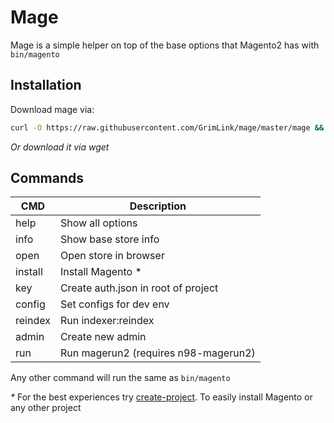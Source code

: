 # Mage

Mage is a simple helper
on top of the base options that Magento2 has with `bin/magento`

## Installation

Download mage via:

```bash
curl -O https://raw.githubusercontent.com/GrimLink/mage/master/mage && chmod +x mage
```

_Or download it via wget_

## Commands

| CMD     | Description                          |
| ------- | ------------------------------------ |
| help    | Show all options                     |
| info    | Show base store info                 |
| open    | Open store in browser                |
| install | Install Magento *                    |
| key     | Create auth.json in root of project  |
| config  | Set configs for dev env              |
| reindex | Run indexer:reindex                  |
| admin   | Create new admin                     |
| run     | Run magerun2 (requires n98-magerun2) |

Any other command will run the same as `bin/magento`

_*_ For the best experiences try [create-project](https://github.com/GrimLink/create-project).
To easily install Magento or any other project